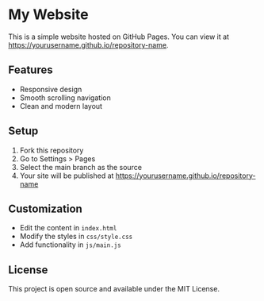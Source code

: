 # My Website

This is a simple website hosted on GitHub Pages. You can view it at https://yourusername.github.io/repository-name.

## Features

- Responsive design
- Smooth scrolling navigation
- Clean and modern layout

## Setup

1. Fork this repository
2. Go to Settings > Pages
3. Select the main branch as the source
4. Your site will be published at https://yourusername.github.io/repository-name

## Customization

- Edit the content in `index.html`
- Modify the styles in `css/style.css`
- Add functionality in `js/main.js`

## License

This project is open source and available under the MIT License. 